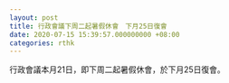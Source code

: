 ```yaml
---
layout: post
title: 行政會議下周二起暑假休會　下月25日復會
date: 2020-07-15 15:39:57.000000000 +08:00
categories: rthk
---
```


行政會議本月21日，即下周二起暑假休會，於下月25日復會。
